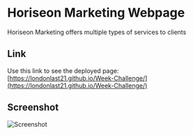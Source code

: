 # Horiseon Marketing Webpage
Horiseon Marketing offers multiple types of services to clients

## Link
Use this link to see the deployed page: [https://londonlast21.github.io/Week-Challenge/](https://londonlast21.github.io/Week-Challenge/)

## Screenshot
![Screenshot](https://user-images.githubusercontent.com/65084173/83358718-0b86c100-a33b-11ea-8b0d-94e5e2040168.png)
